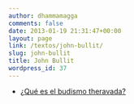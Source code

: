 ```yaml
---
author: dhammamagga
comments: false
date: 2013-01-19 21:31:47+00:00
layout: page
link: /textos/john-bullit/
slug: john-bullit
title: John Bullit
wordpress_id: 37
---
```



	
  * [¿Qué es el budismo theravada?](/textos/john-bullit/que-es-el-budismo-theravada/)


